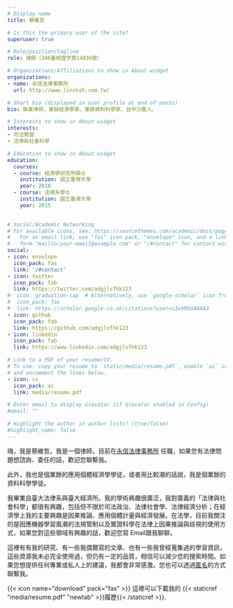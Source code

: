 ```yaml
---
# Display name
title: 蔡維哲

# Is this the primary user of the site?
superuser: true

# Role/position/tagline
role: 律師（106臺檢證字第14036號）

# Organizations/Affiliations to show in About widget
organizations:
- name: 永信法律事務所
  url: http://www.linshih.com.tw/

# Short bio (displayed in user profile at end of posts)
bio: 執業律師、業餘經濟學家、業餘資料科學家、台中沙鹿人。

# Interests to show in About widget
interests:
- 司法實證
- 法律與社會科學

# Education to show in About widget
education:
  courses:
  - course: 經濟學研究所碩士
    institution: 國立臺灣大學
    year: 2018
  - course: 法律系學士
    institution: 國立臺灣大學
    year: 2015
 

# Social/Academic Networking
# For available icons, see: https://sourcethemes.com/academic/docs/page-builder/#icons
#   For an email link, use "fas" icon pack, "envelope" icon, and a link in the
#   form "mailto:your-email@example.com" or "/#contact" for contact widget.
social:
- icon: envelope
  icon_pack: fas
  link: '/#contact'
- icon: twitter
  icon_pack: fab
  link: https://twitter.com/adgjlsfhk123
#- icon: graduation-cap  # Alternatively, use `google-scholar` icon from `ai` icon pack
#  icon_pack: fas
#  link: https://scholar.google.co.uk/citations?user=sIwtMXoAAAAJ
- icon: github
  icon_pack: fab
  link: https://github.com/adgjlsfhk123
- icon: linkedin
  icon_pack: fab
  link: https://www.linkedin.com/adgjlsfhk123

# Link to a PDF of your resume/CV.
# To use: copy your resume to `static/media/resume.pdf`, enable `ai` icons in `params.toml`, 
# and uncomment the lines below.
- icon: cv
  icon_pack: ai
  link: media/resume.pdf

# Enter email to display Gravatar (if Gravatar enabled in Config)
#email: ""

# Highlight the author in author lists? (true/false)
#highlight_name: false
---
```


嗨，我是蔡維哲。我是一個律師，目前在[永信法律事務所](http://www.linshih.com.tw/team.aspx)
任職，如果您有法律問題想諮詢、委任的話，歡迎您聯繫我。

此外，我也是個業餘的應用個體經濟學學徒，或者用比較潮的話說，我是個業餘的資料科學學徒。

我畢業自臺大法律系與臺大經濟所。我的學術興趣很廣泛，我對廣義的「法律與社會科學」都很有興趣，包括但不限於司法政治、法律社會學、法律經濟分析；在經濟學上我的主要興趣是因果推論、應用個體計量與經濟發展。在法學，目前我關注的是因應機器學習風潮的法規管制以及實證科學在法律上因果推論與歧視的使用方式，如果您對這些領域有興趣的話，歡迎您寫 Email跟我聊聊。

這裡有有我的研究、有一些我偶爾寫的文章、也有一些我曾經蒐集過的學習資訊，這些資源我未必完全使用過，但仍有一定的品質，相信可以減少您的搜索時間。如果您想提供任何專業或私人上的建議，我都會非常感激。您也可以透過[匿名](http://www.admonymous.com/weichetsai
)的方式聯繫我。

{{< icon name="download" pack="fas" >}} 這裡可以下載我的 {{< staticref "media/resume.pdf" "newtab" >}}履歷{{< /staticref >}}.
